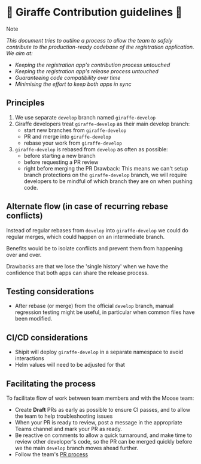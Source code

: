 # 🦒 Giraffe Contribution guidelines 🦒

> [!NOTE]
> _This document tries to outline a process to allow the team to safely contribute to the production-ready 
codebase of the registration application. We aim at:_
> - _Keeping the registration app's contribution process untouched_
> - _Keeping the registration app's release process untouched_
> - _Guaranteeing code compatibility over time_
> - _Minimising the effort to keep both apps in sync_

## Principles
1. We use separate `develop` branch named `giraffe-develop` 
1. Giraffe developers treat `giraffe-develop` as their main develop branch:
    - start new branches from `giraffe-develop`
    - PR and merge into `giraffe-develop`
    - rebase your work from `giraffe-develop`
1. `giraffe-develop` is rebased from `develop` as often as possible:
    - before starting a new branch
    - before requesting a PR review
    - right before merging the PR
Drawback: This means we can't setup branch protections on the `giraffe-develop` branch, we will require
developers to be mindful of which branch they are on when pushing code.

## Alternate flow (in case of recurring rebase conflicts)
  Instead of regular rebases from `develop` into `giraffe-develop` we could do regular merges, which 
  could happen on an intermediate branch.

  Benefits would be to isolate conflicts and prevent them from happening over and over.

  Drawbacks are that we lose the 'single history' when we have the confidence that both apps can share 
  the release process.

## Testing considerations
- After rebase (or merge) from the official `develop` branch, manual regression testing might be useful, in particular when common files have been modified.

## CI/CD considerations
- Shipit will deploy `giraffe-develop` in a separate namespace to avoid interactions
- Helm values will need to be adjusted for that


## Facilitating the process
To facilitate flow of work between team members and with the Moose team:
- Create **Draft** PRs as early as possible to ensure CI passes, and to allow the team to help troubleshooting issues
- When your PR is ready to review, post a message in the appropriate Teams channel and mark your PR as ready.
- Be reactive on comments to allow a quick turnaround, and make time to review other developer's code, so the PR can be merged quickly before we the main `develop` branch moves ahead further.
- Follow the team's [PR process](./version_control/pull-request-review-process.md)